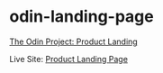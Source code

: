 # odin-landing-page

[The Odin Project: Product Landing](https://www.theodinproject.com/lessons/foundations-landing-page)

Live Site: [Product Landing Page](https://kaykaym01.github.io/odin-landing-page/)
